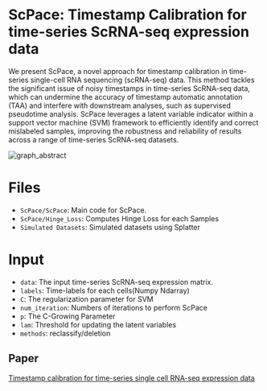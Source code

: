 # ScPace: Timestamp Calibration for time-series ScRNA-seq expression data

We present ScPace, a novel approach for timestamp calibration in time-series single-cell RNA sequencing (scRNA-seq) data. This method tackles the significant issue of noisy timestamps in time-series ScRNA-seq data, which can undermine the accuracy of timestamp automatic annotation (TAA) and interfere with downstream analyses, such as supervised pseudotime analysis. ScPace leverages a latent variable indicator within a support vector machine (SVM) framework to efficiently identify and correct mislabeled samples, improving the robustness and reliability of results across a range of time-series ScRNA-seq datasets.

![graph_abstract](https://github.com/user-attachments/assets/bf96babc-f313-4e26-a036-66eff6f1c62c)
# Files
- `ScPace/ScPace`: Main code for ScPace.
- `ScPace/Hinge_Loss`: Computes Hinge Loss for each Samples
- `Simulated Datasets`: Simulated datasets using Splatter


# Input

- `data`: The input time-series ScRNA-seq expression matrix.
- `labels`: Time-labels for each cells(Numpy Ndarray)
- `C`: The regularization parameter for SVM
- `num_iteration`: Numbers of iterations to perform ScPace
- `p`: The C-Growing Parameter
- `lam`: Threshold for updating the latent variables
- `methods`: reclassify/deletion

## Paper
[Timestamp calibration for time-series single cell RNA-seq expression data](https://arxiv.org/abs/2412.03027)
